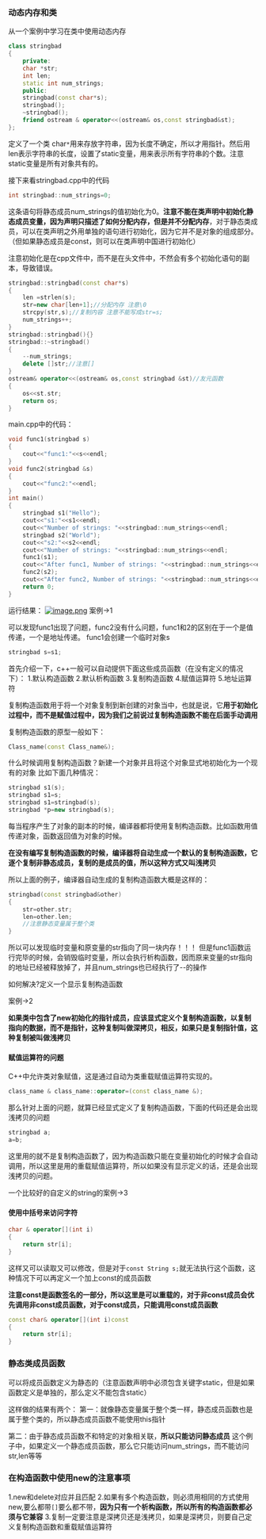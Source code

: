 ### 动态内存和类
从一个案例中学习在类中使用动态内存
```cpp
class stringbad
{
	private:
	char *str;
	int len;
	static int num_strings;
	public:
	stringbad(const char*s);
	stringbad();
	~stringbad();
	friend ostream & operator<<(ostream& os,const stringbad&st);
};
```
定义了一个类 char`*`用来存放字符串，因为长度不确定，所以才用指针。然后用len表示字符串的长度，设置了static变量，用来表示所有字符串的个数。注意static变量是所有对象共有的。

接下来看stringbad.cpp中的代码

```cpp
int stringbad::num_strings=0;
```
这条语句将静态成员num_strings的值初始化为0。**注意不能在类声明中初始化静态成员变量，因为声明只描述了如何分配内存，但是并不分配内存**，对于静态类成员，可以在类声明之外用单独的语句进行初始化，因为它并不是对象的组成部分。（但如果静态成员是const，则可以在类声明中国进行初始化）

注意初始化是在cpp文件中，而不是在头文件中，不然会有多个初始化语句的副本，导致错误。

```cpp
stringbad::stringbad(const char*s)
{
    len =strlen(s);
    str=new char[len+1];//分配内存 注意\0
    strcpy(str,s);//复制内容 注意不能写成str=s;
    num_strings++;
}
stringbad::stringbad(){}
stringbad::~stringbad()
{
    --num_strings;
    delete []str;//注意[]
}
ostream& operator<<(ostream& os,const stringbad &st)//友元函数
{
    os<<st.str;
    return os;
}
```

main.cpp中的代码：
```cpp
void func1(stringbad s)
{
    cout<<"func1:"<<s<<endl;
}
void func2(stringbad &s)
{
    cout<<"func2:"<<endl;
}
int main()
{
    stringbad s1("Hello");
    cout<<"s1:"<<s1<<endl;
    cout<<"Number of strings: "<<stringbad::num_strings<<endl;
    stringbad s2("World");
    cout<<"s2:"<<s2<<endl;
    cout<<"Number of strings: "<<stringbad::num_strings<<endl;
    func1(s1);
    cout<<"After func1, Number of strings: "<<stringbad::num_strings<<endl;
    func2(s2);
    cout<<"After func2, Number of strings: "<<stringbad::num_strings<<endl;
    return 0;
}
```
运行结果：
[![image.png](https://pic1.imgdb.cn/item/689964d958cb8da5c8185457.png)](https://pic1.imgdb.cn/item/689964d958cb8da5c8185457.png)
案例->1

可以发现func1出现了问题，func2没有什么问题，func1和2的区别在于一个是值传递，一个是地址传递。
func1会创建一个临时对象s
```cpp
stringbad s=s1;
```
首先介绍一下，c++一般可以自动提供下面这些成员函数（在没有定义的情况下）：
1.默认构造函数
2.默认析构函数
3.复制构造函数
4.赋值运算符
5.地址运算符

复制构造函数用于将一个对象复制到新创建的对象当中，也就是说，它**用于初始化过程中，而不是赋值过程中，因为我们之前说过复制构造函数不能在后面手动调用**

复制构造函数的原型一般如下：
```cpp
Class_name(const Class_name&);
```

什么时候调用复制构造函数？新建一个对象并且将这个对象显式地初始化为一个现有的对象
比如下面几种情况：
```cpp
stringbad s1(s);
stringbad s1=s;
stringbad s1=stringbad(s);
stringbad *p=new stringbad(s);
```
每当程序产生了对象的副本的时候，编译器都将使用复制构造函数。比如函数用值传递对象，函数返回值为对象的时候。

**在没有编写复制构造函数的时候，编译器将自动生成一个默认的复制构造函数，它逐个复制非静态成员，复制的是成员的值，所以这种方式又叫浅拷贝**

所以上面的例子，编译器自动生成的复制构造函数大概是这样的：
```cpp
stringbad(const stringbad&other)
{
	str=other.str;
	len=other.len;
	//注意静态变量属于整个类
}
```
所以可以发现临时变量和原变量的str指向了同一块内存！！！
但是func1函数运行完毕的时候，会销毁临时变量，所以会执行析构函数，因而原来变量的str指向的地址已经被释放掉了，并且num_strings也已经执行了--的操作

 如何解决?定义一个显示复制构造函数

案例->2

**如果类中包含了new初始化的指针成员，应该显式定义个复制构造函数，以复制指向的数据，而不是指针，这种复制叫做深拷贝，相反，如果只是复制指针值，这种复制被叫做浅拷贝**


#### 赋值运算符的问题
C++中允许类对象赋值，这是通过自动为类重载赋值运算符实现的。
```cpp
class_name & class_name::operator=(const class_name &);
```

那么针对上面的问题，就算已经显式定义了复制构造函数，下面的代码还是会出现浅拷贝的问题
```cpp
stringbad a;
a=b;
```
这里用的就不是复制构造函数了，因为构造函数只能在变量初始化的时候才会自动调用，所以这里是用的重载赋值运算符，所以如果没有显示定义的话，还是会出现浅拷贝的问题。

一个比较好的自定义的string的案例->3

#### 使用中括号来访问字符
```cpp
char & operator[](int i)
{
	return str[i];
}
```
这样又可以读取又可以修改，但是对于`const String s;`就无法执行这个函数，这种情况下可以再定义一个加上const的成员函数

**注意const是函数签名的一部分，所以这里是可以重载的，对于非const成员会优先调用非const成员函数，对于const成员，只能调用const成员函数**

```cpp
const char& operator[](int i)const
{
	return str[i];
}
```

### 静态类成员函数
可以将成员函数定义为静态的（注意函数声明中必须包含关键字static，但是如果函数定义是单独的，那么定义不能包含static）

这样做的结果有两个：
第一：就像静态变量属于整个类一样，静态成员函数也是属于整个类的，所以静态成员函数不能使用this指针

第二：由于静态成员函数不和特定的对象相关联，**所以只能访问静态成员**
这个例子中，如果定义一个静态成员函数，那么它只能访问num_strings，而不能访问str,len等等

### 在构造函数中使用new的注意事项
1.new和delete对应并且匹配
2.如果有多个构造函数，则必须用相同的方式使用new,要么都带`[]`要么都不带，**因为只有一个析构函数，所以所有的构造函数都必须与它兼容**
3.复制一定要注意是深拷贝还是浅拷贝，如果是深拷贝，则要自己定义复制构造函数和重载赋值运算符



